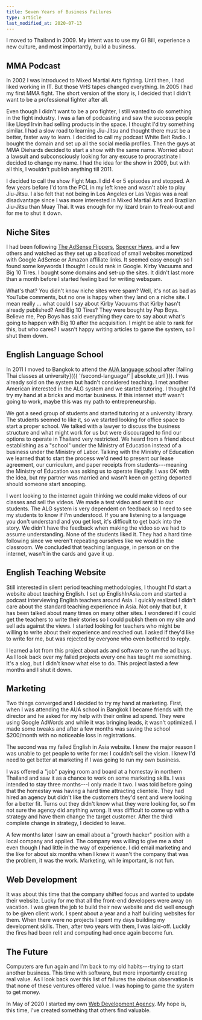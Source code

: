 ```yaml
---
title: Seven Years of Business Failures
type: article
last_modified_at: 2020-07-13
---
```


I moved to Thailand in 2009. My intent was to use my GI Bill, experience a new culture, and most importantly, build a business.

## MMA Podcast

In 2002 I was introduced to Mixed Martial Arts fighting. Until then, I had liked working in IT. But those VHS tapes changed everything. In 2005 I had my first MMA fight. The short version of the story is, I decided that I didn't want to be a professional fighter after all.

Even though I didn't want to be a pro fighter, I still wanted to do something in the fight industry. I was a fan of podcasting and saw the success people like Lloyd Irvin had selling products in the space. I thought I'd try something similar. I had a slow road to learning Jiu-Jitsu and thought there must be a better, faster way to learn. I decided to call my podcast White Belt Radio. I bought the domain and set up all the social media profiles. Then the guys at MMA Diehards decided to start a show with the same name. Worried about a lawsuit and subconsciously looking for any excuse to procrastinate I decided to change my name. I had the idea for the show in 2009, but with all this, I wouldn't publish anything till 2011.

I decided to call the show Fight Map. I did 4 or 5 episodes and stopped. A few years before I'd torn the PCL in my left knee and wasn't able to play Jiu-Jitsu. I also felt that not being in Los Angeles or Las Vegas was a real disadvantage since I was more interested in Mixed Martial Arts and Brazilian Jiu-Jitsu than Muay Thai. It was enough for my lizard brain to freak-out and for me to shut it down.

## Niche Sites

I had been following [The AdSense Flippers](https://empireflippers.com/), [Spencer Haws](http://www.nichepursuits.com/about-me/), and a few others and watched as they set up a boatload of small websites monetized with Google AdSense or Amazon affiliate links. It seemed easy enough so I found some keywords I thought I could rank in Google. Kirby Vacuums and Big 10 Tires. I bought some domains and set-up the sites. It didn't last more than a month before I started feeling bad for writing webspam.

What's that? You didn't know niche sites were spam? Well, it's not as bad as YouTube comments, but no one is happy when they land on a niche site. I mean really ... what could I say about Kirby Vacuums that Kirby hasn't already published? And Big 10 Tires? They were bought by Pep Boys. Believe me, Pep Boys has said everything they care to say about what's going to happen with Big 10 after the acquisition. I might be able to rank for this, but who cares? I wasn't happy writing articles to game the system, so I shut them down.

## English Language School

In 2011 I moved to Bangkok to attend the [AUA language school](http://auathai.com/) after [failing Thai classes at university]({{ '/second-language/' | absolute_url }}). I was already sold on the system but hadn't considered teaching. I met another American interested in the ALG system and we started tutoring. I thought I'd try my hand at a bricks and mortar business. If this internet stuff wasn't going to work, maybe this was my path to entrepreneurship.

We got a seed group of students and started tutoring at a university library. The students seemed to like it, so we started looking for office space to start a proper school. We talked with a lawyer to discuss the business structure and what might work for us but were discouraged to find our options to operate in Thailand very restricted. We heard from a friend about establishing as a "school" under the Ministry of Education instead of a business under the Ministry of Labor. Talking with the Ministry of Education we learned that to start the process we'd need to present our lease agreement, our curriculum, and paper receipts from students---meaning the Ministry of Education was asking us to operate illegally. I was OK with the idea, but my partner was married and wasn't keen on getting deported should someone start snooping.

I went looking to the internet again thinking we could make videos of our classes and sell the videos. We made a test video and sent it to our students. The ALG system is very dependent on feedback so I need to see my students to know if I'm understood. If you are listening to a language you don't understand and you get lost, it's difficult to get back into the story. We didn't have the feedback when making the video so we had to assume understanding. None of the students liked it. They had a hard time following since we weren't repeating ourselves like we would in the classroom. We concluded that teaching language, in person or on the internet, wasn't in the cards and gave it up.

## English Teaching Website

Still interested in silent period teaching methodologies, I thought I'd start a website about teaching English. I set up EnglishInAsia.com and started a podcast interviewing English teachers around Asia. I quickly realized I didn't care about the standard teaching experience in Asia. Not only that but, it has been talked about many times on many other sites. I wondered if I could get the teachers to write their stories so I could publish them on my site and sell ads against the views. I started looking for teachers who might be willing to write about their experience and reached out. I asked if they'd like to write for me, but was rejected by everyone who even bothered to reply.

I learned a lot from this project about ads and software to run the ad buys. As I look back over my failed projects every one has taught me something. It's a slog, but I didn't know what else to do. This project lasted a few months and I shut it down.

## Marketing

Two things converged and I decided to try my hand at marketing. First, when I was attending the AUA school in Bangkok I became friends with the director and he asked for my help with their online ad spend. They were using Google AdWords and while it was bringing leads, it wasn't optimized. I made some tweaks and after a few months was saving the school $200/month with no noticeable loss in registrations.

The second was my failed English in Asia website. I knew the major reason I was unable to get people to write for me: I couldn't sell the vision. I knew I'd need to get better at marketing if I was going to run my own business.

I was offered a "job" paying room and board at a homestay in northern Thailand and saw it as a chance to work on some marketing skills. I was intended to stay three months---I only made it two. I was told before going that the homestay was having a hard time attracting clientele. They had hired an agency but didn't like the customers they'd sent and were looking for a better fit. Turns out they didn't know what they were looking for, so I'm not sure the agency did anything wrong. It was difficult to come up with a strategy and have them change the target customer. After the third complete change in strategy, I decided to leave.

A few months later I saw an email about a "growth hacker" position with a local company and applied. The company was willing to give me a shot even though I had little in the way of experience. I did email marketing and the like for about six months when I knew it wasn't the company that was the problem, it was the work. Marketing, while important, is not fun.

## Web Development

It was about this time that the company shifted focus and wanted to update their website. Lucky for me that all the front-end developers were away on vacation. I was given the job to build their new website and did well enough to be given client work. I spent about a year and a half building websites for them. When there were no projects I spent my days building my development skills. Then, after two years with them, I was laid-off. Luckily the fires had been relit and computing had once again become fun.

## The Future

Computers are fun again and I'm back to my old habits---trying to start another business. This time with software, but more importantly creating real value. As I look back over this list of failures the obvious observation is that none of these ventures offered value. I was hoping to game the system to get money.

In May of 2020 I started my own [Web Development Agency](https://webniyom.com/). My hope is, this time, I've created something that others find valuable.
